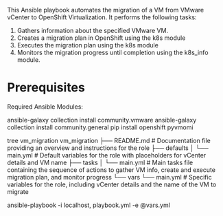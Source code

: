 This Ansible playbook automates the migration of a VM from VMware vCenter to OpenShift Virtualization. It performs the following tasks:

1. Gathers information about the specified VMware VM.
2. Creates a migration plan in OpenShift using the k8s module
3. Executes the migration plan using the k8s module
4. Monitors the migration progress until completion using the k8s_info module.

# Prerequisites
Required Ansible Modules:

ansible-galaxy collection install community.vmware
ansible-galaxy collection install community.general
pip install openshift pyvmomi

tree vm_migration
vm_migration
├── README.md           # Documentation file providing an overview and instructions for the role
├── defaults
│   └── main.yml        # Default variables for the role with placeholders for vCenter details and VM name
├── tasks
│   └── main.yml        # Main tasks file containing the sequence of actions to gather VM info, create and execute migration plan, and monitor progress
└── vars
    └── main.yml        # Specific variables for the role, including vCenter details and the name of the VM to migrate


ansible-playbook -i localhost, playbook.yml -e @vars.yml

